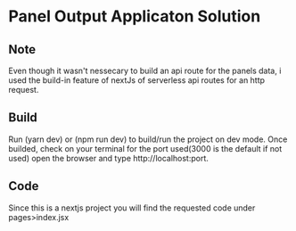# Panel Output Applicaton Solution

## Note

Even though it wasn't nessecary to build an api route for the panels data,
i used the build-in feature of nextJs of serverless api routes for an http request.

## Build

Run (yarn dev) or (npm run dev) to build/run the project on dev mode. Once builded, check on your terminal for the port used(3000 is the default if not used) open the browser and type http://localhost:port.

## Code

Since this is a nextjs project you will find the requested code under pages>index.jsx
